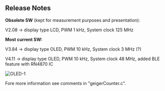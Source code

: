 ## **Release Notes** 



**Obsolete SW** (kept for measurement purposes and presentation):

V2.08 -> display type LCD, PWM 1 kHz, System clock 125 MHz

**Most current SW:**

V3.84 -> display type OLED, PWM 10 kHz, System clock 3 MHz (?)

V4.11 -> display type OLED, PWM 10 kHz, System clock 48 MHz, added BLE feature with RN4870 IC

![OLED-1](https://user-images.githubusercontent.com/77980708/231432207-1f429647-586a-4168-8b95-b0e4473b16fc.gif)

Fore more information see comments in "geigerCounter.c".
